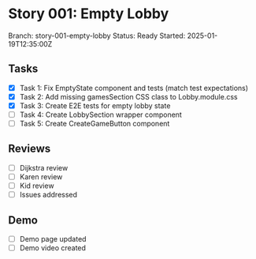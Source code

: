 # Story 001: Empty Lobby
Branch: story-001-empty-lobby
Status: Ready
Started: 2025-01-19T12:35:00Z

## Tasks
- [x] Task 1: Fix EmptyState component and tests (match test expectations)
- [x] Task 2: Add missing gamesSection CSS class to Lobby.module.css
- [x] Task 3: Create E2E tests for empty lobby state
- [ ] Task 4: Create LobbySection wrapper component
- [ ] Task 5: Create CreateGameButton component

## Reviews
- [ ] Dijkstra review
- [ ] Karen review
- [ ] Kid review
- [ ] Issues addressed

## Demo
- [ ] Demo page updated
- [ ] Demo video created